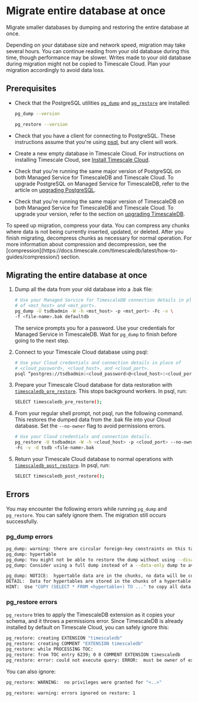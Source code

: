 # Migrate entire database at once

Migrate smaller databases by dumping and restoring the entire database at once.

<highlight type="warning"> 
Depending on your database size and  network speed,
migration may take several hours. You can continue reading from your old
database during this time, though performance may be slower. Writes made to your
old database during migration might not be copied to Timescale Cloud. Plan your migration accordingly to avoid data loss. 
</highlight>

## Prerequisites

- Check that the PostgreSQL utilities [`pg_dump`][pg_dump] and
  [`pg_restore`][pg_restore] are installed:

  ```bash
  pg_dump --version
  ```

  ```bash
  pg_restore --version
  ```

- Check that you have a client for connecting to PostgreSQL. These instructions
  assume that you're using [psql][psql], but any client will work.

- Create a new empty database in Timescale Cloud. For instructions on installing
  Timescale Cloud, see [Install Timescale Cloud][install-timescale-cloud].

- Check that you're running the same major version of PostgreSQL on both Managed
  Service for TimescaleDB and Timescale Cloud. To upgrade PostgreSQL on Managed
  Service for TimescaleDB, refer to the article on [upgrading
  PostgreSQL][upgrading-postgresql].

- Check that you're running the same major version of TimescaleDB on both
  Managed Service for TimescaleDB and Timescale Cloud. To upgrade your version,
  refer to the section on [upgrading TimescaleDB][upgrading-timescaledb].

<highlight type="note">
To speed up migration, compress your data. You can
compress any chunks where data is not being currently inserted, updated, or
deleted. After you finish migrating, decompress chunks as necessary for
normal operation. For more information about compression and decompression, see
the
[compression](https://docs.timescale.com/timescaledb/latest/how-to-guides/compression/)
section. 
</highlight>

## Migrating the entire database at once

<procedure>

1. Dump all the data from your old database into a .bak file:

   ```bash
   # Use your Managed Service for TimescaleDB connection details in place 
   # of <mst_host> and <mst_port>.
   pg_dump -U tsdbadmin -W -h <mst_host> -p <mst_port> -Fc -v \
   -f <file-name>.bak defaultdb
   ```

   The service prompts you for a password. Use your credentials for Managed
   Service in TimescaleDB. Wait for `pg_dump` to finish before going to the next
   step.

1. Connect to your Timescale Cloud database using psql:

   ```bash
   # Use your Cloud credentials and connection details in place of 
   # <cloud_password>, <cloud_host>, and <cloud_port>.
   psql “postgres://tsdbadmin:<cloud_password>@<cloud_host>:<cloud_port>/tsdb?sslmode=require”
   ```

1. Prepare your Timescale Cloud database for data restoration with
   [`timescaledb_pre_restore`][timescaledb_pre_restore]. This stops background
   workers. In psql, run:

   ```bash
   SELECT timescaledb_pre_restore();
   ```

1. From your regular shell prompt, not psql, run the following command. This
   restores the dumped data from the .bak file into your Cloud database. Set the
   `--no-owner` flag to avoid permissions errors.

    ```bash
    # Use your Cloud credentials and connection details.
   pg_restore -U tsdbadmin -W -h <cloud_host> -p <cloud_port> --no-owner \
   -Fc -v -d tsdb <file-name>.bak
    ```

1. Return your Timescale Cloud database to normal operations with
   [`timescaledb_post_restore`][timescaledb_post_restore]. In psql, run:

    ```bash
    SELECT timescaledb_post_restore();
    ```

</procedure>

## Errors

You may encounter the following errors while running `pg_dump` and `pg_restore`.
You can safely ignore them. The migration still occurs successfully.

### pg_dump errors

```bash
pg_dump: warning: there are circular foreign-key constraints on this table:
pg_dump: hypertable
pg_dump: You might not be able to restore the dump without using --disable-triggers or temporarily dropping the constraints.
pg_dump: Consider using a full dump instead of a --data-only dump to avoid this problem.
```

```bash
pg_dump: NOTICE:  hypertable data are in the chunks, no data will be copied
DETAIL:  Data for hypertables are stored in the chunks of a hypertable so COPY TO of a hypertable will not copy any data.
HINT:  Use "COPY (SELECT * FROM <hypertable>) TO ..." to copy all data in hypertable, or copy each chunk individually.
```

### pg_restore errors

`pg_restore` tries to apply the TimescaleDB extension as it copies your schema,
and it throws a permissions error. Since TimescaleDB is already installed by
default on Timescale Cloud, you can safely ignore this:

```bash
pg_restore: creating EXTENSION "timescaledb"
pg_restore: creating COMMENT "EXTENSION timescaledb"
pg_restore: while PROCESSING TOC:
pg_restore: from TOC entry 6239; 0 0 COMMENT EXTENSION timescaledb 
pg_restore: error: could not execute query: ERROR:  must be owner of extension timescaledb
```

You can also ignore:

```bash
​​pg_restore: WARNING:  no privileges were granted for "<..>"
```

```bash
pg_restore: warning: errors ignored on restore: 1
```

[compression]: /timescaledb/:currentVersion:/how-to-guides/compression/
[install-timescale-cloud]: /install/:currentVersion:/installation-cloud/
[pg_dump]: https://www.postgresql.org/docs/current/app-pgdump.html
[pg_restore]: https://www.postgresql.org/docs/9.2/app-pgrestore.html 
[psql]: /timescaledb/:currentVersion:/how-to-guides/connecting/psql/
[timescaledb_pre_restore]: /api/:currentVersion:/administration/timescaledb_pre_restore/
[timescaledb_post_restore]:/api/:currentVersion:/administration/timescaledb_post_restore/
[upgrading-postgresql]: https://kb-managed.timescale.com/en/articles/5368016-perform-a-postgresql-major-version-upgrade
[upgrading-timescaledb]: /timescaledb/:currentVersion:/how-to-guides/update-timescaledb/update-timescaledb-2/
